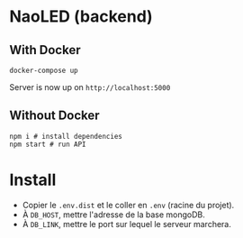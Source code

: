 # NaoLED (backend)

## With Docker
 
```
docker-compose up
```

Server is now up on `http://localhost:5000`

## Without Docker
 
```
npm i # install dependencies
npm start # run API
```

# Install

- Copier le `.env.dist` et le coller en `.env` (racine du projet).
- À `DB_HOST`, mettre l'adresse de la base mongoDB.
- À `DB_LINK`, mettre le port sur lequel le serveur marchera.
